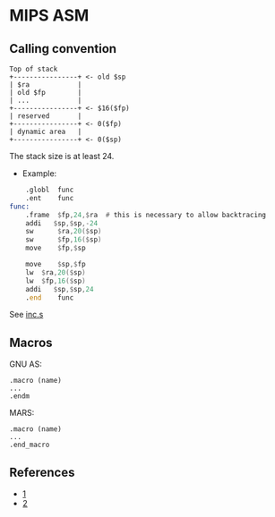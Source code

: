 # MIPS ASM

## Calling convention

```
Top of stack
+----------------+ <- old $sp
| $ra            |
| old $fp        |
| ...            |
+----------------+ <- $16($fp)
| reserved       |
+----------------+ <- 0($fp)
| dynamic area   |
+----------------+ <- 0($sp)
```

The stack size is at least 24.

- Example:
```asm
    .globl  func
    .ent    func
func:
    .frame  $fp,24,$ra  # this is necessary to allow backtracing
    addi   $sp,$sp,-24
    sw      $ra,20($sp)
    sw      $fp,16($sp)
    move    $fp,$sp

    move    $sp,$fp
    lw  $ra,20($sp)
    lw  $fp,16($sp)
    addi   $sp,$sp,24
    .end    func
```

See [inc.s](/examples/asm/inc.s)

## Macros

GNU AS:
```
.macro (name)
...
.endm
```

MARS:
```
.macro (name)
...
.end_macro
```

## References
- [1](https://www.cs.purdue.edu/homes/hosking/502/spim/node23.html)
- [2](https://refspecs.linuxfoundation.org/elf/mipsabi.pdf)

